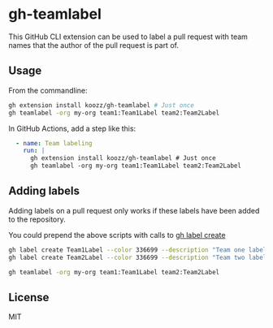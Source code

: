 # gh-teamlabel

This GitHub CLI extension can be used to label a pull request with team names
that the author of the pull request is part of.

## Usage

From the commandline:

```bash
gh extension install koozz/gh-teamlabel # Just once
gh teamlabel -org my-org team1:Team1Label team2:Team2Label
```

In GitHub Actions, add a step like this:

```yaml
  - name: Team labeling
    run: |
      gh extension install koozz/gh-teamlabel # Just once
      gh teamlabel -org my-org team1:Team1Label team2:Team2Label
```

## Adding labels

Adding labels on a pull request only works if these labels have been added to
the repository.

You could prepend the above scripts with calls to [gh label create](https://cli.github.com/manual/gh_label_create)

```bash
gh label create Team1Label --color 336699 --description "Team one label description" --force
gh label create Team2Label --color 336699 --description "Team two label description" --force

gh teamlabel -org my-org team1:Team1Label team2:Team2Label
```

## License

MIT
